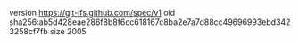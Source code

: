 version https://git-lfs.github.com/spec/v1
oid sha256:ab5d428eae286f8b8f6cc618167c8ba2e7a7d88cc49696993ebd3423258cf7fb
size 2005
